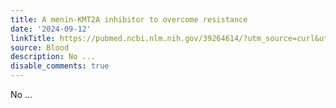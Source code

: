 ```yaml
---
title: A menin-KMT2A inhibitor to overcome resistance
date: '2024-09-12'
linkTitle: https://pubmed.ncbi.nlm.nih.gov/39264614/?utm_source=curl&utm_medium=rss&utm_campaign=journals&utm_content=7603509&fc=None&ff=20240912195447&v=2.18.0.post9+e462414
source: Blood
description: No ...
disable_comments: true
---
```

No ...